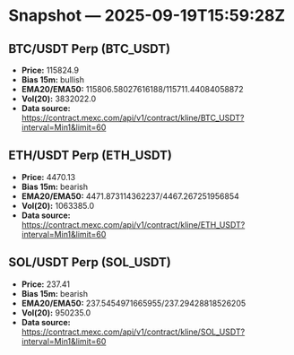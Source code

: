 # Snapshot — 2025-09-19T15:59:28Z

## BTC/USDT Perp (BTC_USDT)
- **Price:** 115824.9
- **Bias 15m:** bullish
- **EMA20/EMA50:** 115806.58027616188/115711.44084058872
- **Vol(20):** 3832022.0
- **Data source:** https://contract.mexc.com/api/v1/contract/kline/BTC_USDT?interval=Min1&limit=60

## ETH/USDT Perp (ETH_USDT)
- **Price:** 4470.13
- **Bias 15m:** bearish
- **EMA20/EMA50:** 4471.873114362237/4467.267251956854
- **Vol(20):** 1063385.0
- **Data source:** https://contract.mexc.com/api/v1/contract/kline/ETH_USDT?interval=Min1&limit=60

## SOL/USDT Perp (SOL_USDT)
- **Price:** 237.41
- **Bias 15m:** bearish
- **EMA20/EMA50:** 237.5454971665955/237.29428818526205
- **Vol(20):** 950235.0
- **Data source:** https://contract.mexc.com/api/v1/contract/kline/SOL_USDT?interval=Min1&limit=60
